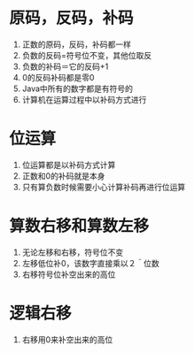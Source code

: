 
# 原码，反码，补码
1. 正数的原码，反码，补码都一样
2. 负数的反码=符号位不变，其他位取反
3. 负数的补码＝它的反码+1
4. 0的反码补码都是零0
5. Java中所有的数字都是有符号的
6. 计算机在运算过程中以补码方式进行

# 位运算
1. 位运算都是以补码方式计算
2. 正数和0的补码就是本身
3. 只有算负数时候需要小心计算补码再进行位运算

# 算数右移和算数左移
1. 无论左移和右移，符号位不变
2. 左移低位补0，该数字直接乘以２＾位数
3. 右移符号位补空出来的高位

# 逻辑右移
1. 右移用0来补空出来的高位
